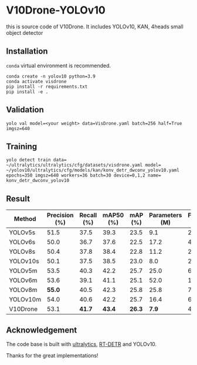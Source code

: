 # V10Drone-YOLOv10

this is source code of V10Drone.
It includes YOLOv10, KAN, 4heads small object detector

## Installation
`conda` virtual environment is recommended. 
```
conda create -n yolov10 python=3.9
conda activate visdrone
pip install -r requirements.txt
pip install -e .
```


## Validation

```
yolo val model=<your weight> data=VisDrone.yaml batch=256 half=True imgsz=640
```


## Training 
```
yolo detect train data= ~/ultralytics/ultralytics/cfg/datasets/visdrone.yaml model= ~/yolov10/ultralytics/cfg/models/kan/konv_detr_dwconv_yolov10.yaml epochs=350 imgsz=640 workers=36 batch=30 device=0,1,2 name= konv_detr_dwconv_yolov10
```

## Result
| Method   | Precision (%) | Recall (%) | mAP50 (%) | mAP (%) | Parameters (M) | FLOPs (G) |
|----------|---------------|------------|-----------|---------|----------------|-----------|
| YOLOv5s  | 51.5          | 37.5       | 39.3      | 23.5    | 9.1            | 24.1      |
| YOLOv6s  | 50.0          | 36.7       | 37.6      | 22.5    | 17.2           | 44.2      |
| YOLOv8s  | 50.4          | 37.8       | 38.4      | 22.8    | 11.2           | 28.6      |
| YOLOv10s | 50.1          | 37.5       | 38.5      | 23.0    | 8.0            | 24.8      |
| YOLOv5m  | 53.5          | 40.3       | 42.2      | 25.7    | 25.0           | 64.4      |
| YOLOv6m  | 53.6          | 39.1       | 41.1      | 25.1    | 52.0           | 161.6     |
| YOLOv8m  | **55.0**      | 40.5       | 42.3      | 25.8    | 25.8           | 79.1      |
| YOLOv10m | 54.0          | 40.6       | 42.2      | 25.7    | 16.4           | 63.5      |
| V10Drone | 53.1          | **41.7**   | **43.4**  | **26.3**| **7.9**        | 48.9      |



## Acknowledgement

The code base is built with [ultralytics](https://github.com/ultralytics/ultralytics), [RT-DETR](https://github.com/lyuwenyu/RT-DETR) and YOLOv10.

Thanks for the great implementations! 


# 
# 
